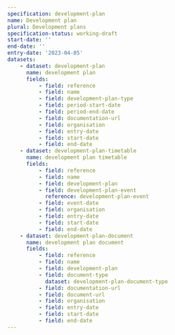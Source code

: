 ```yaml
---
specification: development-plan
name: Development plan
plural: Development plans
specification-status: working-draft
start-date: ''
end-date: ''
entry-date: '2023-04-05'
datasets:
    - dataset: development-plan
      name: development plan
      fields:
          - field: reference
          - field: name
          - field: development-plan-type
          - field: period-start-date   
          - field: period-end-date
          - field: documentation-url
          - field: organisation
          - field: entry-date   
          - field: start-date
          - field: end-date
    - dataset: development-plan-timetable
      name: development plan timetable
      fields:
          - field: reference
          - field: name
          - field: development-plan
          - field: development-plan-event
            reference: development-plan-event
          - field: event-date
          - field: organisation
          - field: entry-date   
          - field: start-date
          - field: end-date
    - dataset: development-plan-document
      name: development plan document
      fields:
          - field: reference
          - field: name
          - field: development-plan
          - field: document-type
            dataset: development-plan-document-type
          - field: documentation-url
          - field: document-url
          - field: organisation
          - field: entry-date   
          - field: start-date
          - field: end-date
---
```

